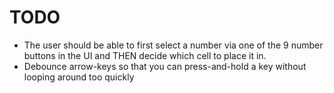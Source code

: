 # TODO

* The user should be able to first select a number via one of the 9 number buttons in the UI and THEN decide which cell to place it in.
* Debounce arrow-keys so that you can press-and-hold a key without looping around too quickly
